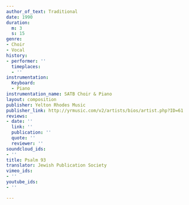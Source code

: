 ```yaml
---
author_of_text: Traditional
date: 1990
duration:
  m: 3
  s: 15
genre:
- Choir
- Vocal
history:
- performer: ''
  timeplaces:
  - ''
instrumentation:
  Keyboard:
  - Piano
instrumentation_name: SATB Choir & Piano
layout: composition
publisher: Yelton Rhodes Music
publisher_link: http://yrmusic.com/v2/artists/bios/artist.php?ID=61
reviews:
- date: ''
  link: ''
  publication: ''
  quote: ''
  reviewer: ''
soundcloud_ids:
- ''
title: Psalm 93
translator: Jewish Publication Society
vimeo_ids:
- ''
youtube_ids:
- ''

---
```

